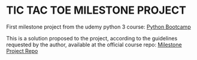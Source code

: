 # TIC TAC TOE MILESTONE PROJECT
First milestone project from the udemy python 3 course: [Python Bootcamp](https://www.udemy.com/complete-python-bootcamp/)

This is a solution proposed to the project, according to the guidelines requested by the author, available at the official course repo: [Milestone Project Repo](https://github.com/Pierian-Data/Complete-Python-3-Bootcamp/tree/master/04-Milestone%20Project%20-%201)
